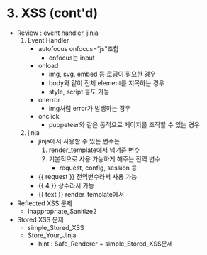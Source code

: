 # 3. XSS (cont'd)
- Review : event handler, jinja
    1. Event Handler
        - autofocus onfocus=”js”조합
            - onfocus는 input
        - onload
            - img, svg, embed 등 로딩이 필요한 경우
            - body와 같이 전체 element를 지목하는 경우
            - style, script 등도 가능
        - onerror
            - img처럼 error가 발생하는 경우
        - onclick
            - puppeteer와 같은 동적으로 페이지를 조작할 수 있는 경우
    2. jinja
        - jinja에서 사용할 수 있는 변수는
            1. render_template에서 넘겨준 변수
            2. 기본적으로 사용 가능하게 해주는 전역 변수
                - request, config, session 등
        - {{ request }} 전역변수라서 사용 가능
        - {{ 4 }} 상수라서 가능
        - {{ text }} render_template에서
- Reflected XSS 문제
    - Inappropriate_Sanitize2
- Stored XSS 문제
    - simple_Stored_XSS
    - Store_Your_Jinja
        - hint : Safe_Renderer + simple_Stored_XSS문제